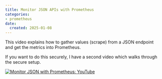 ```yaml
---
title: Monitor JSON APIs with Prometheus
categories:
- prometheus
date:
  created: 2025-01-08
---
```


This video explains how to gather values (scrape) from a JSON endpoint and get the metrics into Prometheus.

If you want to do this securely, I have a second video which walks through the secure setup.

<!-- more -->

[![Monitor JSON with Prometheus: YouTube](https://img.youtube.com/vi/I4172tNcr_Y/0.jpg)](https://www.youtube.com/watch?v=I4172tNcr_Y)